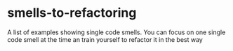 # smells-to-refactoring
A list of examples showing single code smells. You can focus on one single code smell at the time an train yourself to refactor it in the best way
